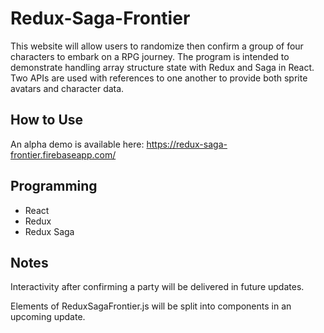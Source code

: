 # Redux-Saga-Frontier
This website will allow users to randomize then confirm a group of four characters to embark on a RPG journey. The program is intended to demonstrate handling array structure state with Redux and Saga in React. Two APIs are used with references to one another to provide both sprite avatars and character data.

## How to Use
An alpha demo is available here: https://redux-saga-frontier.firebaseapp.com/

## Programming
* React
* Redux
* Redux Saga

## Notes
Interactivity after confirming a party will be delivered in future updates.

Elements of ReduxSagaFrontier.js will be split into components in an upcoming update.